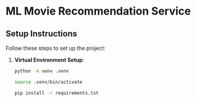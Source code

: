 # ML Movie Recommendation Service

## Setup Instructions

Follow these steps to set up the project:

1. **Virtual Environment Setup**:
   ```bash
   python -m venv .venv

   source .venv/bin/activate

   pip install -r requirements.txt